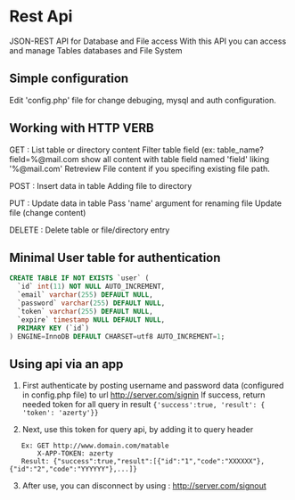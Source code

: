 Rest Api
========

JSON-REST API for Database and File access
With this API you can access and manage Tables databases and File System


Simple configuration
--------------------

Edit 'config.php' file for change debuging, mysql and auth configuration.


Working with HTTP VERB
----------------------

GET : List table or directory content
      Filter table field (ex: table_name?field=%@mail.com show all content with table field named 'field' liking '%@mail.com'
      Retreview File content if you specifing existing file path.

POST : Insert data in table
       Adding file to directory

PUT : Update data in table
      Pass 'name' argument for renaming file
      Update file (change content)

DELETE : Delete table or file/directory entry


Minimal User table for authentication
-------------------------------------
``` SQL
CREATE TABLE IF NOT EXISTS `user` (
  `id` int(11) NOT NULL AUTO_INCREMENT,
  `email` varchar(255) DEFAULT NULL,
  `password` varchar(255) DEFAULT NULL,
  `token` varchar(255) DEFAULT NULL,
  `expire` timestamp NULL DEFAULT NULL,
  PRIMARY KEY (`id`)
) ENGINE=InnoDB DEFAULT CHARSET=utf8 AUTO_INCREMENT=1;
```

Using api via an app
--------------------

1) First authenticate by posting username and password data (configured in config.php file) to url http://server.com/signin
   If success, return needed token for all query in result 
   ```{'success':true, 'result': { 'token': 'azerty'}}```

2) Next, use this token for query api, by adding it to query header
```
   Ex: GET http://www.domain.com/matable
       X-APP-TOKEN: azerty
   Result: {"success":true,"result":[{"id":"1","code":"XXXXXX"},{"id":"2","code":"YYYYYY"},...]}
```

3) After use, you can disconnect by using : http://server.com/signout